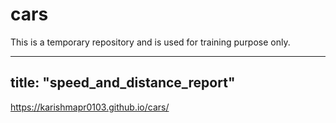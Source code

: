 # cars
This is a temporary repository and is used for training purpose only.

---
title: "speed_and_distance_report"
---
https://karishmapr0103.github.io/cars/
